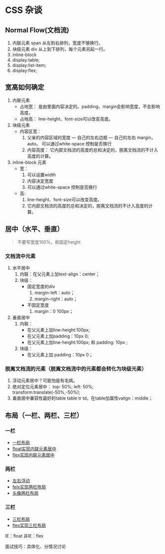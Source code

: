 # CSS 杂谈

## Normal Flow(文档流)

1. 内联元素 span 从左到右排列，宽度不够换行。
2. 块级元素 div  从上到下排列，每个元素另起一行。
3. inline-block
4. display:table;
5. display:list-item;
6. display:flex;

## 宽高如何确定

1. 内联元素
    - 占地宽： 是由里面内容决定的。padding、margin会影响宽度，不会影响高度。
    - 占地高： line-height、font-size可以改变高度。
2. 块级元素
    - 内容区宽： 
        1. 父亲的内容区域的宽度 — 自己的左右边框 — 自己的左右 margin，auto。  可以通过white-space 控制是否换行
        2. 内容高度： 它内部文档流的高度的总和决定的，脱离文档流的不计入高度的计算。
3. inline-block 元素
    - 宽：
        1. 可以设置width 
        2. 内容决定宽度 
        3. 可以通过white-space 控制是否换行
    - 高: 
        1. line-height、font-size可以改变高度。 
        2. 它内部文档流的高度的总和决定的，脱离文档流的不计入高度的计算。


## 居中（水平、垂直）

> 不要写宽度100%，和固定height

### 文档流中元素

1. 水平居中
    1. 内联：在父元素上加text-align：center；
    2. 块级：
        - 固定宽度的div
            1. margin-left：auto；
            2. margin-right：auto；
        - 不固定宽度
            1. margin：0 100px；
2. 垂直居中
    1. 内联：
        -  在父元素上加line-height:100px;
        -  在父元素上加padding：10px 0;
        -  在父元素上加line-height:100px; 和 padding: 10px ;
    2. 块级：
        -  在父元素上加 padding：10px 0；

### 脱离文档流的元素（脱离文档流中的元素都会转化为块级元素）
 
1. 浮动元素居中？可能怕是有毛病。
2. 绝对定位元素居中：
    top: 50%;
    left: 50%;
    <!--margin-left: -width/2;
    margin-top: -height/2;-->
    transform:translate(-50%,-50%); <!--CSS3，不兼容ie-->
3. 垂直居中兼容性最好的table
    table tr td，在table加属性valign：middle；
## 布局（一栏、两栏、三栏）

### 一栏
-  [一栏布局](http://js.jirengu.com/qutut/21/edit?html,output)
-  [float实现内联元素居中](http://js.jirengu.com/gane/2/edit)
-  [flex实现内联元素居中](http://js.jirengu.com/gane/3/edit)

### 两栏
- [左右浮动](http://js.jirengu.com/huzad/1/edit)
- [felx实现两栏布局](http://js.jirengu.com/peyip/1/edit)
- [头像两栏布局](http://js.jirengu.com/peyip/4/edit)

### 三栏
- [三栏布局](http://js.jirengu.com/vosas/4/edit)
- [flex实现三栏布局](http://js.jirengu.com/vosas/4/edit?html,output)

IE：float
非IE：flex


面试技巧：具体化、分情况讨论